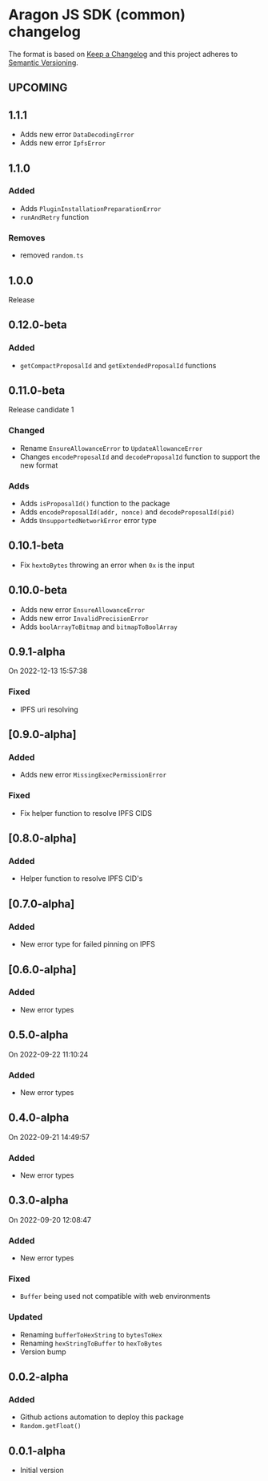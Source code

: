 # Aragon JS SDK (common) changelog

The format is based on [Keep a Changelog](http://keepachangelog.com/) and this project adheres to [Semantic Versioning](http://semver.org/).

<!--
TEMPLATE:
(Leave "## [UPCOMING]" first and describe the changes below it)

### Added
- Feature 1, 2, 3

### Changed
- Change 1, 2, 3

### Fixed
- Fix 1, 2, 3
-->
## UPCOMING
## 1.1.1
- Adds new error `DataDecodingError`
- Adds new error `IpfsError`
## 1.1.0
### Added
- Adds `PluginInstallationPreparationError`
- `runAndRetry` function
### Removes
- removed `random.ts`
## 1.0.0

Release

## 0.12.0-beta
### Added
- `getCompactProposalId` and `getExtendedProposalId` functions
## 0.11.0-beta

Release candidate 1

### Changed
- Rename `EnsureAllowanceError` to `UpdateAllowanceError`
- Changes `encodeProposalId` and `decodeProposalId` function to support the new format

### Adds
- Adds `isProposalId()` function to the package
- Adds `encodeProposalId(addr, nonce)` and `decodeProposalId(pid)`
- Adds `UnsupportedNetworkError` error type

## 0.10.1-beta
- Fix `hextoBytes` throwing an error when `0x` is the input

## 0.10.0-beta
- Adds new error `EnsureAllowanceError`
- Adds new error `InvalidPrecisionError`
- Adds `boolArrayToBitmap` and `bitmapToBoolArray`

## 0.9.1-alpha
On 2022-12-13 15:57:38
### Fixed
- IPFS uri resolving

## [0.9.0-alpha]
### Added
- Adds new error `MissingExecPermissionError`

### Fixed
- Fix helper function to resolve IPFS CIDS

## [0.8.0-alpha]
### Added
- Helper function to resolve IPFS CID's

## [0.7.0-alpha]
### Added
- New error type for failed pinning on IPFS

## [0.6.0-alpha]
### Added
- New error types
## 0.5.0-alpha
On 2022-09-22 11:10:24
### Added
- New error types
## 0.4.0-alpha
On 2022-09-21 14:49:57
### Added
- New error types
## 0.3.0-alpha
On 2022-09-20 12:08:47 
### Added
- New error types
### Fixed
- `Buffer` being used not compatible with web environments
### Updated
- Renaming `bufferToHexString` to `bytesToHex`
- Renaming `hexStringToBuffer` to `hexToBytes`
- Version bump

## 0.0.2-alpha

### Added
- Github actions automation to deploy this package 
- `Random.getFloat()`

## 0.0.1-alpha

- Initial version

